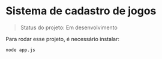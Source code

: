 <h1> Sistema de cadastro de jogos </h1>

> Status do projeto: Em desenvolvimento

Para rodar esse projeto, é necessário instalar:

```
node app.js
```
